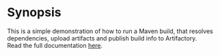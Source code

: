 # Synopsis

This is a simple demonstration of how to run a Maven build, that resolves dependencies, upload artifacts and publish build info to Artifactory.
<br>
Read the full documentation [here](https://www.jfrog.com/confluence/display/RTF/Working+With+Pipeline+Jobs+in+Jenkins).